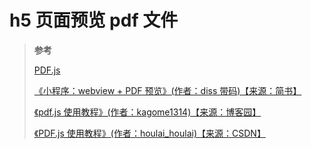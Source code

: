 <!--
 * @Author: yaohebin
 * @Date: 2022-01-25 21:46:30
 * @LastEditTime: 2023-03-16 10:23:01
 * @LastEditors: yaohebin
 * @Description: h5 页面预览 pdf 文件
-->
# h5 页面预览 pdf 文件

> **参考**
>
> [PDF.js](https://mozilla.github.io/pdf.js/)
>
> [《小程序：webview + PDF 预览》(作者：diss 带码)【来源：简书】](https://www.jianshu.com/p/f9c8df63c440)
>
> [《pdf.js 使用教程》(作者：kagome1314)【来源：博客园】](https://www.cnblogs.com/kagome2014/p/kagome2014001.html)
>
> [《PDF.js 使用教程》(作者：houlai_houlai)【来源：CSDN】](https://blog.csdn.net/houlai_houlai/article/details/86536316)
